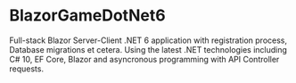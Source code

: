 # BlazorGameDotNet6

Full-stack Blazor Server-Client .NET 6 application with registration process, Database migrations et cetera.
Using the latest .NET technologies including C# 10, EF Core, Blazor and asyncronous programming with API Controller requests.
